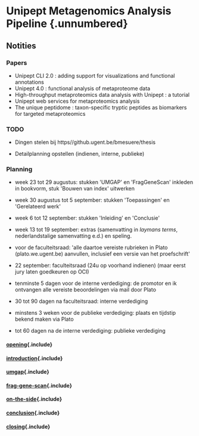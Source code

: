 # Unipept Metagenomics Analysis Pipeline {.unnumbered}

## Notities

### Papers

* Unipept CLI 2.0 : adding support for visualizations and functional annotations
* Unipept 4.0 : functional analysis of metaproteome data
* High-throughput metaproteomics data analysis with Unipept : a tutorial
* Unipept web services for metaproteomics analysis
* The unique peptidome : taxon-specific tryptic peptides as biomarkers for targeted metaproteomics

### TODO

* Dingen stelen bij https//github.ugent.be/bmesuere/thesis

* Detailplanning opstellen (indienen, interne, publieke)

### Planning

* week 23 tot 29 augustus: stukken 'UMGAP' en 'FragGeneScan' inkleden in bookvorm, stuk 'Bouwen van index' uitwerken

* week 30 augustus tot 5 september: stukken 'Toepassingen' en 'Gerelateerd werk'

* week 6 tot 12 september: stukken 'Inleiding' en 'Conclusie'

* week 13 tot 19 september: extras (samenvatting in *laymans terms*, nederlandstalige samenvatting e.d.) en speling.

* voor de faculteitsraad: 'alle daartoe vereiste rubrieken in Plato (plato.we.ugent.be) aanvullen, inclusief een versie van het proefschrift'

* 22 september: faculteitsraad (24u op voorhand indienen) (maar eerst jury laten goedkeuren op OCI)

* tenminste 5 dagen voor de interne verdediging: de promotor en ik ontvangen alle vereiste beoordelingen via mail door Plato

* 30 tot 90 dagen na faculteitsraad: interne verdediging

* minstens 3 weken voor de publieke verdediging: plaats en tijdstip bekend maken via Plato

* tot 60 dagen na de interne verdediging: publieke verdediging

#### [opening](opening.md){.include}

#### [introduction](introduction.md){.include}

#### [umgap](umgap/chapter.md){.include}

#### [frag-gene-scan](frag-gene-scan/chapter.md){.include}

#### [on-the-side](on-the-side/chapter.md){.include}

#### [conclusion](conclusion.md){.include}

#### [closing](closing.md){.include}

